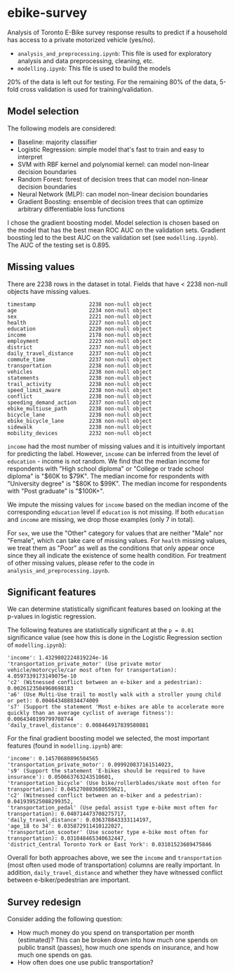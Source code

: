 # ebike-survey

Analysis of Toronto E-Bike survey response results to predict if a household has access to a private motorized vehicle (yes/no).

* `analysis_and_preprocessing.ipynb`: This file is used for exploratory analysis and data preprocessing, cleaning, etc.
* `modelling.ipynb`: This file is used to build the models

20% of the data is left out for testing. For the remaining 80% of the data, 5-fold cross validation is used for training/validation.

## Model selection

The following models are considered:

* Baseline: majority classifier
* Logistic Regression: simple model that's fast to train and easy to interpret
* SVM with RBF kernel and polynomial kernel: can model non-linear decision boundaries
* Random Forest: forest of decision trees that can model non-linear decision boundaries
* Neural Network (MLP): can model non-linear decision boundaries
* Gradient Boosting: ensemble of decision trees that can optimize arbitrary differentiable loss functions

I chose the gradient boosting model. Model selection is chosen based on the model that has the best mean ROC AUC on the validation sets. Gradient boosting led to the best AUC on the validation set (see `modelling.ipynb`). The AUC of the testing set is 0.895.

## Missing values

There are 2238 rows in the dataset in total. Fields that have < 2238 non-null objects have missing values.

```
timestamp                 2238 non-null object
age                       2234 non-null object
sex                       2221 non-null object
health                    2227 non-null object
education                 2220 non-null object
income                    2178 non-null object
employment                2223 non-null object
district                  2237 non-null object
daily_travel_distance     2237 non-null object
commute_time              2237 non-null object
transportation            2238 non-null object
vehicles                  2238 non-null object
statements                2238 non-null object
trail_activity            2238 non-null object
speed_limit_aware         2238 non-null object
conflict                  2238 non-null object
speeding_demand_action    2237 non-null object
ebike_multiuse_path       2238 non-null object
bicycle_lane              2238 non-null object
ebike_bicycle_lane        2238 non-null object
sidewalk                  2238 non-null object
mobility_devices          2232 non-null object
```

`income` had the most number of missing values and it is intuitively important for predicting the label. However, `income` can be inferred from the level of `education` - income is not random.
We find that the median income for respondents with "High school diploma" or "College or trade school diploma" is "$60K to $79K".
The median income for respondents with "University degree" is "$80K to $99K".
The median income for respondents with "Post graduate" is "$100K+".

We impute the missing values for `income` based on the median income of the corresponding `education` level if `education` is not missing. If both `education` and `income` are missing, we drop those examples (only 7 in total).

For `sex`, we use the "Other" category for values that are neither "Male" nor "Female", which can take care of missing values. For `health` missing values, we treat them as "Poor" as well as the conditions that only appear once since they all indicate the existence of some health condition. For treatment of other missing values, please refer to the code in `analysis_and_preprocessing.ipynb`.

## Significant features

We can determine statistically significant features based on looking at the p-values in logistic regression.

The following features are statistically significant at the `p = 0.01` significance value (see how this is done in the Logistic Regression section of `modelling.ipynb`):

```
'income': 1.4329802224819224e-16
'transportation_private_motor' (Use private motor vehicle/motorcycle/car most often for transportation): 4.0597339173149075e-10
'c2' (Witnessed conflict between an e-biker and a pedestrian): 0.0026123504960698183
'a6' (Use Multi-Use trail to mostly walk with a stroller young child or pet): 0.004643488834474009
's7' (Support the statement 'Most e-bikes are able to accelerate more quickly than an average cyclist of average fitness'): 0.0064340199799708744
'daily_travel_distance': 0.008464917839580881
```

For the final gradient boosting model we selected, the most important features (found in `modelling.ipynb`) are:

```
'income': 0.14570680896504565
'transportation_private_motor': 0.099920837161514023,
's9' (Support the statement 'E-bikes should be required to have insurance'): 0.050663763243510601,
'transportation_bicycle' (Use bike/rollerblades/skate most often for transportation): 0.045270803680559621,
'c2' (Witnessed conflict between an e-biker and a pedestrian): 0.041939525088299352,
'transportation_pedal' (Use pedal assist type e-bike most often for transportation): 0.040714473708275717,
'daily_travel_distance': 0.036378843333114197,
'age_18 to 34': 0.035872911410122027,
'transportation_scooter' (Use scooter type e-bike most often for transportation): 0.031048465340632447,
'district_Central Toronto York or East York': 0.03101523689475846
```

Overall for both approaches above, we see the `income` and `transportation` (most often used mode of transportation) columns are really important. In addition, `daily_travel_distance` and whether they have witnessed conflict between e-biker/pedestrian are important.

## Survey redesign

Consider adding the following question:

* How much money do you spend on transportation per month (estimated)? This can be broken down into how much one spends on public transit (passes), how much one spends on insurance, and how much one spends on gas.
* How often does one use public transportation?
